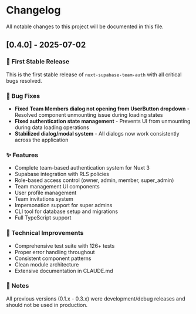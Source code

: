 # Changelog

All notable changes to this project will be documented in this file.

## [0.4.0] - 2025-07-02

### 🎉 First Stable Release

This is the first stable release of `nuxt-supabase-team-auth` with all critical bugs resolved.

### 🐛 Bug Fixes

- **Fixed Team Members dialog not opening from UserButton dropdown** - Resolved component unmounting issue during loading states
- **Fixed authentication state management** - Prevents UI from unmounting during data loading operations
- **Stabilized dialog/modal system** - All dialogs now work consistently across the application

### ✨ Features

- Complete team-based authentication system for Nuxt 3
- Supabase integration with RLS policies
- Role-based access control (owner, admin, member, super_admin)
- Team management UI components
- User profile management
- Team invitations system
- Impersonation support for super admins
- CLI tool for database setup and migrations
- Full TypeScript support

### 🔧 Technical Improvements

- Comprehensive test suite with 126+ tests
- Proper error handling throughout
- Consistent component patterns
- Clean module architecture
- Extensive documentation in CLAUDE.md

### 📝 Notes

All previous versions (0.1.x - 0.3.x) were development/debug releases and should not be used in production.